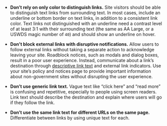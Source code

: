 - **Don’t rely on only color to distinguish links.** Site visitors should be able to distinguish text links from surrounding text. In most cases, include an underline or bottom border on text links, in addition to a consistent link color. Text links not distinguished with an underline need a contrast level of at least 3:1 with their surrounding text (the same as AA Large, or a USWDS magic number of `40`) and should show an underline on hover.

- **Don't block external links with disruptive notifications.** Allow users to follow external links without taking a separate action to acknowledge leaving your site. Roadblock notices, such as modals and dialog boxes, result in a poor user experience. Instead, communicate about a link’s destination through [descriptive link text](https://designsystem.digital.gov/components/link/#what-you-should-do) and external link indicators. Use your site’s policy and notices page to provide important information about non-government sites without disrupting the user experience. 

- **Don’t use generic link text.** Vague text like “click here” and “read more” is confusing and repetitive, especially to people using screen readers. Link text should describe the destination and explain where users will go if they follow the link.

- **Don’t use the same link text for different URLs on the same page.** Differentiate between links by using unique text for each.
